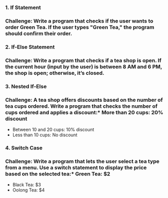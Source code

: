  ### 1. **If Statement**

### **Challenge:** Write a program that checks if the user wants to order Green Tea. If the user types "Green Tea," the program should confirm their order.

### 2. **If-Else Statement**

### **Challenge:** Write a program that checks if a tea shop is open. If the current hour (input by the user) is between 8 AM and 6 PM, the shop is open; otherwise, it’s closed.

### 3. **Nested If-Else**

### **Challenge:** A tea shop offers discounts based on the number of tea cups ordered. Write a program that checks the number of cups ordered and applies a discount:* More than 20 cups: 20% discount
* Between 10 and 20 cups: 10% discount
* Less than 10 cups: No discount


### 4. **Switch Case**

### **Challenge:** Write a program that lets the user select a tea type from a menu. Use a switch statement to display the price based on the selected tea:* Green Tea: $2
* Black Tea: $3
* Oolong Tea: $4
